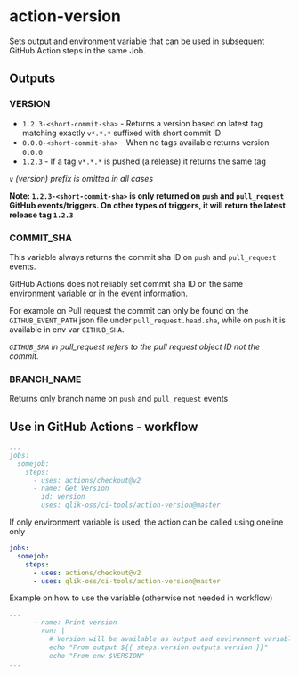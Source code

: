 # action-version

Sets output and environment variable that can be used in subsequent GitHub Action steps in the same Job.

## Outputs

### VERSION

- `1.2.3-<short-commit-sha>` - Returns a version based on latest tag matching exactly `v*.*.*` suffixed with short commit ID
- `0.0.0-<short-commit-sha>` - When no tags available returns version `0.0.0`
- `1.2.3` - If a tag `v*.*.*` is pushed (a release) it returns the same tag

*`v` (version) prefix is omitted in all cases*

**Note: `1.2.3-<short-commit-sha>` is only returned on `push` and `pull_request` GitHub events/triggers. On other types of triggers, it will return the latest release tag `1.2.3`**

### COMMIT_SHA

This variable always returns the commit sha ID on `push` and `pull_request` events.

GitHub Actions does not reliably set commit sha ID on the same environment variable or in the event information.

For example on Pull request the commit can only be found on the `GITHUB_EVENT_PATH` json file under `pull_request.head.sha`, while on `push` it is available in env var `GITHUB_SHA`.

_`GITHUB_SHA` in pull_request refers to the pull request object ID not the commit._

### BRANCH_NAME

Returns only branch name on `push` and `pull_request` events

## Use in GitHub Actions - workflow

```yaml
...
jobs:
  somejob:
    steps:
      - uses: actions/checkout@v2
      - name: Get Version
        id: version
        uses: qlik-oss/ci-tools/action-version@master
```

If only environment variable is used, the action can be called using oneline only

```yaml
jobs:
  somejob:
    steps:
      - uses: actions/checkout@v2
      - uses: qlik-oss/ci-tools/action-version@master
```

Example on how to use the variable (otherwise not needed in workflow)

```yaml
...
      - name: Print version
        run: |
          # Version will be available as output and environment variable
          echo "From output ${{ steps.version.outputs.version }}"
          echo "From env $VERSION"
...
```